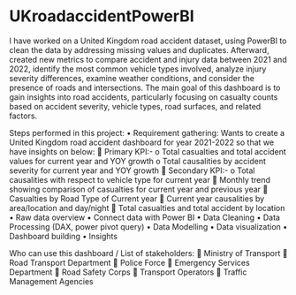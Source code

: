 # UKroadaccidentPowerBI
I have worked on a United Kingdom road accident dataset, using PowerBI to clean the data by addressing missing values and duplicates. 
Afterward, created new metrics to compare accident and injury data between 2021 and 2022, identify the most common vehicle types involved, analyze injury severity differences, examine weather conditions, and consider the presence of roads and intersections. The main goal of this dashboard is to gain insights into road accidents, particularly focusing on casualty counts based on accident severity, vehicle types, road surfaces, and related factors.

Steps performed in this project:
•	Requirement gathering: Wants to create a United Kingdom road accident dashboard for year 2021-2022 so that we have insights on below:
	Primary KPI:- 
o	Total casualties and total accident values for current year and YOY growth
o	Total causalities by accident severity for current year and YOY growth
	Secondary KPI:- 
o	Total causalities with respect to vehicle type for current year
	Monthly trend showing comparison of casualties for current year and previous year
	Casualties by Road Type of Current year
	Current year causalities by area/location and day/night
	Total casualties and total accident by location 
•	Raw data overview
•	Connect data with Power BI
•	Data Cleaning
•	Data Processing (DAX, power pivot query)
•	Data Modelling 
•	Data visualization
•	Dashboard building 
•	Insights

Who can use this dashboard / List of stakeholders:
	Ministry of Transport
	Road Transport Department
	Police Force
	Emergency Services Department
	Road Safety Corps
	Transport Operators
	Traffic Management Agencies
